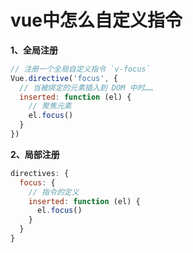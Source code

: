 # vue中怎么自定义指令

**1、全局注册**

```js
// 注册一个全局自定义指令 `v-focus`
Vue.directive('focus', {
  // 当被绑定的元素插入到 DOM 中时……
  inserted: function (el) {
    // 聚焦元素
    el.focus()
  }
})
```

**2、局部注册**

```js
directives: {
  focus: {
    // 指令的定义
    inserted: function (el) {
      el.focus()
    }
  }
}
```

##### 